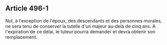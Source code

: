 Article 496-1
----
Nul, à l'exception de l'époux, des descendants et des personnes morales, ne sera
tenu de conserver la tutelle d'un majeur au-delà de cinq ans. A l'expiration de
ce délai, le tuteur pourra demander et devra obtenir son remplacement.
